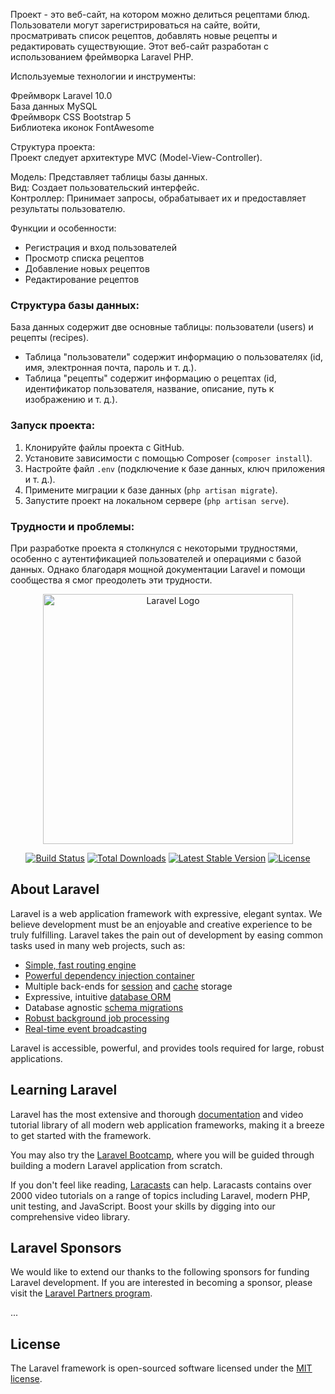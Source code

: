 Проект - это веб-сайт, на котором можно делиться рецептами блюд. Пользователи могут зарегистрироваться на сайте, войти, просматривать список рецептов, добавлять новые рецепты и редактировать существующие. Этот веб-сайт разработан с использованием фреймворка Laravel PHP.

Используемые технологии и инструменты:

Фреймворк Laravel 10.0  
База данных MySQL  
Фреймворк CSS Bootstrap 5  
Библиотека иконок FontAwesome  

Структура проекта:  
Проект следует архитектуре MVC (Model-View-Controller).

Модель: Представляет таблицы базы данных.  
Вид: Создает пользовательский интерфейс.  
Контроллер: Принимает запросы, обрабатывает их и предоставляет результаты пользователю.

Функции и особенности:

- Регистрация и вход пользователей  
- Просмотр списка рецептов  
- Добавление новых рецептов  
- Редактирование рецептов  

### Структура базы данных:

База данных содержит две основные таблицы: пользователи (users) и рецепты (recipes).

- Таблица "пользователи" содержит информацию о пользователях (id, имя, электронная почта, пароль и т. д.).  
- Таблица "рецепты" содержит информацию о рецептах (id, идентификатор пользователя, название, описание, путь к изображению и т. д.).

### Запуск проекта:

1. Клонируйте файлы проекта с GitHub.  
2. Установите зависимости с помощью Composer (`composer install`).  
3. Настройте файл `.env` (подключение к базе данных, ключ приложения и т. д.).  
4. Примените миграции к базе данных (`php artisan migrate`).  
5. Запустите проект на локальном сервере (`php artisan serve`).

### Трудности и проблемы:

При разработке проекта я столкнулся с некоторыми трудностями, особенно с аутентификацией пользователей и операциями с базой данных. Однако благодаря мощной документации Laravel и помощи сообщества я смог преодолеть эти трудности.

<p align="center"><a href="https://laravel.com" target="_blank"><img src="https://raw.githubusercontent.com/laravel/art/master/logo-lockup/5%20SVG/2%20CMYK/1%20Full%20Color/laravel-logolockup-cmyk-red.svg" width="400" alt="Laravel Logo"></a></p>

<p align="center">
<a href="https://github.com/laravel/framework/actions"><img src="https://github.com/laravel/framework/workflows/tests/badge.svg" alt="Build Status"></a>
<a href="https://packagist.org/packages/laravel/framework"><img src="https://img.shields.io/packagist/dt/laravel/framework" alt="Total Downloads"></a>
<a href="https://packagist.org/packages/laravel/framework"><img src="https://img.shields.io/packagist/v/laravel/framework" alt="Latest Stable Version"></a>
<a href="https://packagist.org/packages/laravel/framework"><img src="https://img.shields.io/packagist/l/laravel/framework" alt="License"></a>
</p>

## About Laravel

Laravel is a web application framework with expressive, elegant syntax. We believe development must be an enjoyable and creative experience to be truly fulfilling. Laravel takes the pain out of development by easing common tasks used in many web projects, such as:

- [Simple, fast routing engine](https://laravel.com/docs/routing)
- [Powerful dependency injection container](https://laravel.com/docs/container)
- Multiple back-ends for [session](https://laravel.com/docs/session) and [cache](https://laravel.com/docs/cache) storage
- Expressive, intuitive [database ORM](https://laravel.com/docs/eloquent)
- Database agnostic [schema migrations](https://laravel.com/docs/migrations)
- [Robust background job processing](https://laravel.com/docs/queues)
- [Real-time event broadcasting](https://laravel.com/docs/broadcasting)

Laravel is accessible, powerful, and provides tools required for large, robust applications.

## Learning Laravel

Laravel has the most extensive and thorough [documentation](https://laravel.com/docs) and video tutorial library of all modern web application frameworks, making it a breeze to get started with the framework.

You may also try the [Laravel Bootcamp](https://bootcamp.laravel.com), where you will be guided through building a modern Laravel application from scratch.

If you don't feel like reading, [Laracasts](https://laracasts.com) can help. Laracasts contains over 2000 video tutorials on a range of topics including Laravel, modern PHP, unit testing, and JavaScript. Boost your skills by digging into our comprehensive video library.

## Laravel Sponsors

We would like to extend our thanks to the following sponsors for funding Laravel development. If you are interested in becoming a sponsor, please visit the [Laravel Partners program](https://partners.laravel.com).

...

## License

The Laravel framework is open-sourced software licensed under the [MIT license](https://opensource.org/licenses/MIT).
